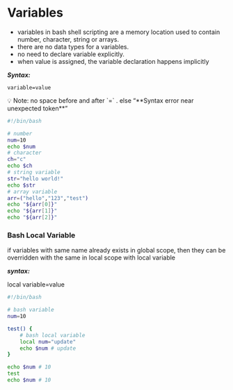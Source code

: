 # Variables

- variables in bash shell scripting are a memory location used to contain number, character, string or arrays.
- there are no data types for a variables.
- no need to declare variable explicitly.
- when value is assigned, the variable declaration happens implicitly

***Syntax:***

`variable=value`

<aside>
💡 Note: no space before and after `=` . else “**Syntax error near unexpected token**”

</aside>

```bash
#!/bin/bash

# number
num=10
echo $num
# character
ch="c"
echo $ch
# string variable
str="hello world!"
echo $str
# array variable
arr=("hello","123","test")
echo "${arr[0]}"
echo "${arr[1]}"
echo "${arr[2]}"
```

### Bash Local Variable

if variables with same name already exists in global scope, then they can be overridden with the same in local scope with local variable

***syntax:***

local variable=value

```bash
#!/bin/bash

# bash variable
num=10

test() {
	# bash local variable
	local num="update"
	echo $num # update
}

echo $num # 10
test
echo $num # 10
```